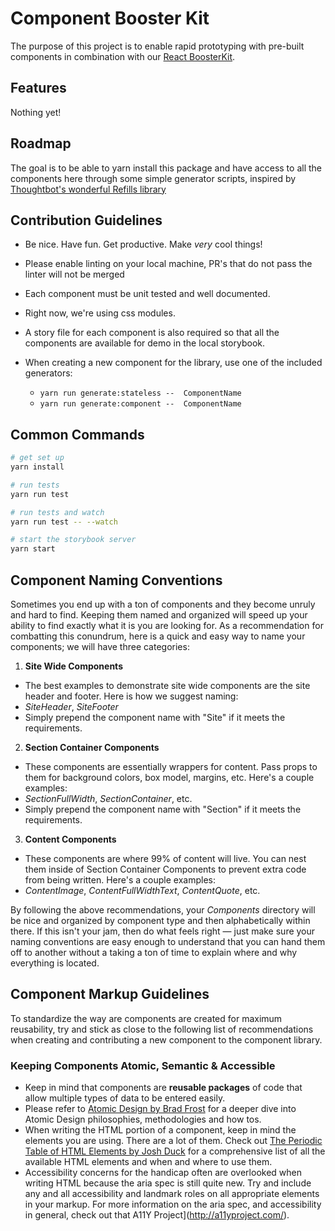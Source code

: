 # Component Booster Kit

The purpose of this project is to enable rapid prototyping with pre-built components in combination with our
[React BoosterKit](https://github.com/spartansystems/booster-kit-react).

## Features

Nothing yet!

## Roadmap

The goal is to be able to yarn install this package and have access to all the components here through some simple
generator scripts, inspired by [Thoughtbot's wonderful Refills library](https://github.com/thoughtbot/refills)

## Contribution Guidelines

* Be nice. Have fun. Get productive. Make *very* cool things!

* Please enable linting on your local machine, PR's that do not pass the linter
  will not be merged

* Each component must be unit tested and well documented.

* Right now, we're using css modules.

* A story file for each component is also required so that all the components
  are available for demo in the local storybook.

* When creating a new component for the library, use one of the included
  generators:
  - `yarn run generate:stateless --  ComponentName`
  - `yarn run generate:component --  ComponentName`

## Common Commands

```bash
# get set up
yarn install

# run tests
yarn run test

# run tests and watch
yarn run test -- --watch

# start the storybook server
yarn start
```

## Component Naming Conventions

Sometimes you end up with a ton of components and they become unruly and hard to find. Keeping them named and organized
will speed up your ability to find exactly what it is you are looking for. As a recommendation for combatting this
conundrum, here is a quick and easy way to name your components; we will have three categories:

1. **Site Wide Components**
  - The best examples to demonstrate site wide components are the site header and footer. Here is how we suggest naming:
  - *SiteHeader*, *SiteFooter*
  - Simply prepend the component name with "Site" if it meets the requirements.
2. **Section Container Components**
  - These components are essentially wrappers for content. Pass props to them for background colors, box model,
  margins, etc. Here's a couple examples:
  - *SectionFullWidth*, *SectionContainer*, etc.
  - Simply prepend the component name with "Section" if it meets the requirements.
3. **Content Components**
  - These components are where 99% of content will live. You can nest them inside of Section Container Components to
  prevent extra code from being written. Here's a couple examples:
  - *ContentImage*, *ContentFullWidthText*, *ContentQuote*, etc.

By following the above recommendations, your *Components* directory will be nice and organized by component type and then
alphabetically within there. If this isn't your jam, then do what feels right — just make sure your naming conventions
are easy enough to understand that you can hand them off to another without a taking a ton of time to explain where and why everything is located.

## Component Markup Guidelines

To standardize the way are components are created for maximum reusability, try and stick as close to the following list
of recommendations when creating and contributing a new component to the component library.

### Keeping Components Atomic, Semantic & Accessible

* Keep in mind that components are **reusable packages** of code that allow multiple types of data to be entered easily.
* Please refer to [Atomic Design by Brad Frost](http://atomicdesign.bradfrost.com/table-of-contents/) for a deeper dive
into Atomic Design philosophies, methodologies and how tos.
* When writing the HTML portion of a component, keep in mind the elements you are using. There are a lot of them. Check
out [The Periodic Table of HTML Elements by Josh Duck](http://zqsmm.qiniucdn.com/data/20110511083224/index.html) for a
comprehensive list of all the available HTML elements and when and where to use them.
* Accessibility concerns for the handicap often are overlooked when writing HTML because the aria spec is still quite new.
Try and include any and all accessibility and landmark roles on all appropriate elements in your markup. For more
information on the aria spec, and accessibility in general, check out that A11Y Project](http://a11yproject.com/).
